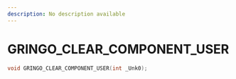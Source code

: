 ```yaml
---
description: No description available 
---
```


# GRINGO_CLEAR_COMPONENT_USER

```cpp
void GRINGO_CLEAR_COMPONENT_USER(int _Unk0);
```